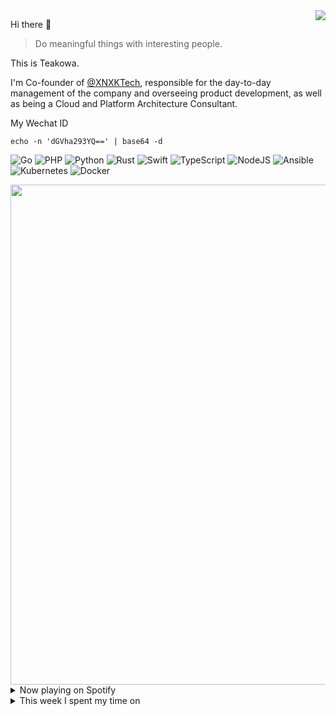 <img align="right" src="https://github-readme-stats.vercel.app/api?username=teakowa&theme=swift&hide_border=false&include_all_commits=false&count_private=true" />


Hi there 👋

> Do meaningful things with interesting people.

This is Teakowa.

I'm Co-founder of [@XNXKTech](https://github.com/XNXKTech), responsible for the day-to-day management of the company and overseeing product development, as well as being a Cloud and Platform Architecture Consultant.

My Wechat ID

```
echo -n 'dGVha293YQ==' | base64 -d
```


![Go](https://img.shields.io/badge/go-%2300ADD8.svg?style=for-the-badge&logo=go&logoColor=white) ![PHP](https://img.shields.io/badge/php-%23777BB4.svg?style=for-the-badge&logo=php&logoColor=white) ![Python](https://img.shields.io/badge/python-3670A0?style=for-the-badge&logo=python&logoColor=ffdd54) ![Rust](https://img.shields.io/badge/rust-%23000000.svg?style=for-the-badge&logo=rust&logoColor=white) ![Swift](https://img.shields.io/badge/swift-F54A2A?style=for-the-badge&logo=swift&logoColor=white) ![TypeScript](https://img.shields.io/badge/typescript-%23007ACC.svg?style=for-the-badge&logo=typescript&logoColor=white) ![NodeJS](https://img.shields.io/badge/node.js-6DA55F?style=for-the-badge&logo=node.js&logoColor=white) ![Ansible](https://img.shields.io/badge/ansible-%231A1918.svg?style=for-the-badge&logo=ansible&logoColor=white) ![Kubernetes](https://img.shields.io/badge/kubernetes-%23326ce5.svg?style=for-the-badge&logo=kubernetes&logoColor=white) ![Docker](https://img.shields.io/badge/docker-%230db7ed.svg?style=for-the-badge&logo=docker&logoColor=white)

<a href="https://github.com/ryo-ma/github-profile-trophy">
  <img width=800 src="https://github-profile-trophy.vercel.app/?username=teakowa&theme=flat&no-frame=true&no-bg=true&margin-w=4&column=8"/>
</a>

<details>
  <summary>Now playing on Spotify</summary>
  
[![spotify-github-profile](https://spotify-github-profile.vercel.app/api/view?uid=ordinary89&cover_image=true&theme=default&bar_color=1fec18&bar_color_cover=true)](https://github.com/kittinan/spotify-github-profile)
</details>

<details>
  <summary>This week I spent my time on</summary>

📊 **This week I spent my time on**
<!--START_SECTION:waka-->

```text
YAML                       8 hrs 27 mins   ██████████████████▒░░░░░░   73.95 %
Terraform                  1 hr 34 mins    ███▒░░░░░░░░░░░░░░░░░░░░░   13.81 %
Docker                     42 mins         █▓░░░░░░░░░░░░░░░░░░░░░░░   06.13 %
Markdown                   12 mins         ▒░░░░░░░░░░░░░░░░░░░░░░░░   01.77 %
JSON                       10 mins         ▒░░░░░░░░░░░░░░░░░░░░░░░░   01.55 %
Docker File                6 mins          ▒░░░░░░░░░░░░░░░░░░░░░░░░   00.96 %
```

<!--END_SECTION:waka-->
</details>
